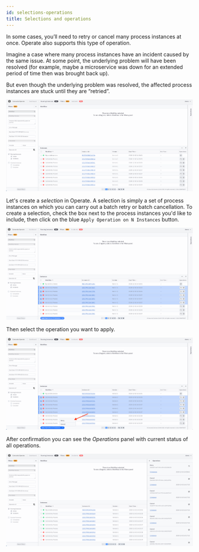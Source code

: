 ```yaml
---
id: selections-operations
title: Selections and operations
---
```


In some cases, you’ll need to retry or cancel many process instances at once. Operate also supports this type of operation.

Imagine a case where many process instances have an incident caused by the same issue. At some point, the underlying problem will have been resolved (for example, maybe a microservice was down for an extended period of time then was brought back up). 

But even though the underlying problem was resolved, the affected process instances are stuck until they are “retried”.

![operate-batch-retry](./img/operate-many-instances-with-incident_light.png)

Let's create a _selection_ in Operate. A selection is simply a set of process instances on which you can carry out a batch retry or batch cancellation. To create a selection, check the box next to the process instances you'd like to include, then click on the blue `Apply Operation on N Instances` button. 

![operate-batch-retry](img/operate-create-selection_light.png)

Then select the operation you want to apply.

![operate-batch-retry](./img/operate-select-operation_light.png)

After confirmation you can see the _Operations_ panel with current status of all operations.

![operate-batch-retry](./img/operate-operations-panel_light.png)

